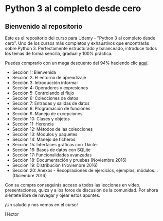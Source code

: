 # Python 3 al completo desde cero

## Bienvenido al repositorio

Este es el repositorio del curso para Udemy - "Python 3 al completo desde cero". Uno de los cursos más completos y exhaustivos que encontrarás sobre Python 3. Perfectamente estructurado y balanceado, introduce todos los temas de forma sencilla, gradual y 100% práctica.

Puedes comprarlo con un mega descuento del 94% haciendo clic [aquí](https://www.udemy.com/python-3-al-completo-desde-cero/?couponCode=SUPER12).

* Sección 1: Bienvenida
* Sección 2: El entorno de aprendizaje
* Sección 3: Introducción informal
* Sección 4: Operadores y expresiones
* Sección 5: Controlando el flujo
* Sección 6: Colecciones de datos
* Sección 7: Entradas y salidas de datos
* Sección 8: Programación de funciones
* Sección 9: Manejo de excepciones
* Sección 10: Clases y objetos
* Sección 11: Herencia
* Sección 12: Métodos de las colecciones
* Sección 13: Módulos y paquetes
* Sección 14: Manejo de ficheros
* Sección 15: Interfaces gráficas con Tkinter
* Sección 16: Bases de datos con SQLite
* Sección 17: Funcionalidades avanzadas
* Sección 18: Documentación y pruebas (Noviembre 2016)
* Sección 19: Distribución (Noviembre 2016)
* Sección 20: Anexos - Recopilaciones de ejercicios, ejemplos, módulos... (Diciembre 2016)

Con su compra conseguirás acceso a todos las lecciones en vídeo, presentaciones, quizs y a los foros de discusión de la comunidad. Por ahora siéntete libre de navegar y ojear estos apuntes.

¡Un saludo y nos vemos en el curso!

Héctor